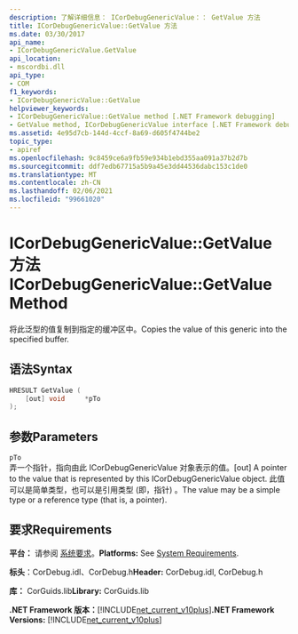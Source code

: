 ```yaml
---
description: 了解详细信息： ICorDebugGenericValue：： GetValue 方法
title: ICorDebugGenericValue::GetValue 方法
ms.date: 03/30/2017
api_name:
- ICorDebugGenericValue.GetValue
api_location:
- mscordbi.dll
api_type:
- COM
f1_keywords:
- ICorDebugGenericValue::GetValue
helpviewer_keywords:
- ICorDebugGenericValue::GetValue method [.NET Framework debugging]
- GetValue method, ICorDebugGenericValue interface [.NET Framework debugging]
ms.assetid: 4e95d7cb-144d-4ccf-8a69-d605f4744be2
topic_type:
- apiref
ms.openlocfilehash: 9c8459ce6a9fb59e934b1ebd355aa091a37b2d7b
ms.sourcegitcommit: ddf7edb67715a5b9a45e3dd44536dabc153c1de0
ms.translationtype: MT
ms.contentlocale: zh-CN
ms.lasthandoff: 02/06/2021
ms.locfileid: "99661020"
---
```

# <a name="icordebuggenericvaluegetvalue-method"></a><span data-ttu-id="585a3-103">ICorDebugGenericValue::GetValue 方法</span><span class="sxs-lookup"><span data-stu-id="585a3-103">ICorDebugGenericValue::GetValue Method</span></span>

<span data-ttu-id="585a3-104">将此泛型的值复制到指定的缓冲区中。</span><span class="sxs-lookup"><span data-stu-id="585a3-104">Copies the value of this generic into the specified buffer.</span></span>  
  
## <a name="syntax"></a><span data-ttu-id="585a3-105">语法</span><span class="sxs-lookup"><span data-stu-id="585a3-105">Syntax</span></span>  
  
```cpp  
HRESULT GetValue (  
    [out] void     *pTo  
);  
```  
  
## <a name="parameters"></a><span data-ttu-id="585a3-106">参数</span><span class="sxs-lookup"><span data-stu-id="585a3-106">Parameters</span></span>  

 `pTo`  
 <span data-ttu-id="585a3-107">弄一个指针，指向由此 ICorDebugGenericValue 对象表示的值。</span><span class="sxs-lookup"><span data-stu-id="585a3-107">[out] A pointer to the value that is represented by this ICorDebugGenericValue object.</span></span> <span data-ttu-id="585a3-108">此值可以是简单类型，也可以是引用类型 (即，指针) 。</span><span class="sxs-lookup"><span data-stu-id="585a3-108">The value may be a simple type or a reference type (that is, a pointer).</span></span>  
  
## <a name="requirements"></a><span data-ttu-id="585a3-109">要求</span><span class="sxs-lookup"><span data-stu-id="585a3-109">Requirements</span></span>  

 <span data-ttu-id="585a3-110">**平台：** 请参阅 [系统要求](../../get-started/system-requirements.md)。</span><span class="sxs-lookup"><span data-stu-id="585a3-110">**Platforms:** See [System Requirements](../../get-started/system-requirements.md).</span></span>  
  
 <span data-ttu-id="585a3-111">**标头**：CorDebug.idl、CorDebug.h</span><span class="sxs-lookup"><span data-stu-id="585a3-111">**Header:** CorDebug.idl, CorDebug.h</span></span>  
  
 <span data-ttu-id="585a3-112">**库：** CorGuids.lib</span><span class="sxs-lookup"><span data-stu-id="585a3-112">**Library:** CorGuids.lib</span></span>  
  
 <span data-ttu-id="585a3-113">**.NET Framework 版本：**[!INCLUDE[net_current_v10plus](../../../../includes/net-current-v10plus-md.md)]</span><span class="sxs-lookup"><span data-stu-id="585a3-113">**.NET Framework Versions:** [!INCLUDE[net_current_v10plus](../../../../includes/net-current-v10plus-md.md)]</span></span>
